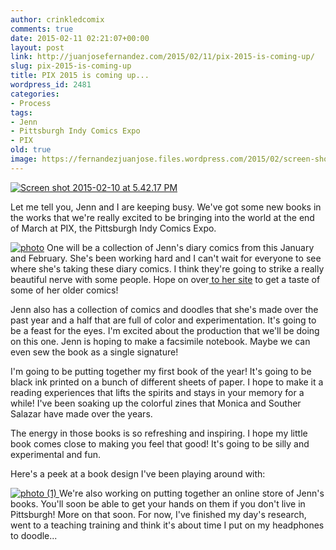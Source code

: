 ```yaml
---
author: crinkledcomix
comments: true
date: 2015-02-11 02:21:07+00:00
layout: post
link: http://juanjosefernandez.com/2015/02/11/pix-2015-is-coming-up/
slug: pix-2015-is-coming-up
title: PIX 2015 is coming up...
wordpress_id: 2481
categories:
- Process
tags:
- Jenn
- Pittsburgh Indy Comics Expo
- PIX
old: true
image: https://fernandezjuanjose.files.wordpress.com/2015/02/screen-shot-2015-02-10-at-5-42-17-pm.png
---
```


[![Screen shot 2015-02-10 at 5.42.17 PM](https://fernandezjuanjose.files.wordpress.com/2015/02/screen-shot-2015-02-10-at-5-42-17-pm.png)](https://fernandezjuanjose.files.wordpress.com/2015/02/screen-shot-2015-02-10-at-5-42-17-pm.png)

Let me tell you, Jenn and I are keeping busy. We've got some new books in the works that we're really excited to be bringing into the world at the end of March at PIX, the Pittsburgh Indy Comics Expo.

[![photo](https://fernandezjuanjose.files.wordpress.com/2015/02/photo.jpg)](https://fernandezjuanjose.files.wordpress.com/2015/02/photo.jpg)
One will be a collection of Jenn's diary comics from this January and February. She's been working hard and I can't wait for everyone to see where she's taking these diary comics. I think they're going to strike a really beautiful nerve with some people. Hope on over[ to her site](http://cargocollective.com/jenniferlisa/Comics) to get a taste of some of her older comics!

Jenn also has a collection of comics and doodles that she's made over the past year and a half that are full of color and experimentation. It's going to be a feast for the eyes. I'm excited about the production that we'll be doing on this one. Jenn is hoping to make a facsimile notebook. Maybe we can even sew the book as a single signature!

I'm going to be putting together my first book of the year! It's going to be black ink printed on a bunch of different sheets of paper. I hope to make it a reading experiences that lifts the spirits and stays in your memory for a while! I've been soaking up the colorful zines that Monica and Souther Salazar have made over the years.

The energy in those books is so refreshing and inspiring. I hope my little book comes close to making you feel that good! It's going to be silly and experimental and fun.

Here's a peek at a book design I've been playing around with:

[![photo (1)](https://fernandezjuanjose.files.wordpress.com/2015/02/photo-1.jpg)](https://fernandezjuanjose.files.wordpress.com/2015/02/photo-1.jpg)[
](https://fernandezjuanjose.files.wordpress.com/2015/02/photo-1.jpg)
We're also working on putting together an online store of Jenn's books. You'll soon be able to get your hands on them if you don't live in Pittsburgh! More on that soon. For now, I've finished my day's research, went to a teaching training and think it's about time I put on my headphones to doodle...

